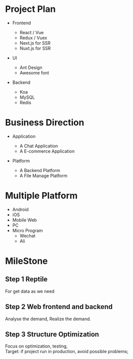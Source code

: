 # Project Plan

- Frontend
  - React / Vue
  - Redux / Vuex
  - Next.js for SSR
  - Nuxt.js for SSR

- UI
  - Ant Design
  - Awesome font

- Backend
  - Koa
  - MySQL
  - Redis

# Business Direction

- Application
  - A Chat Application
  - A E-commerce Application

- Platform
  - A Backend Platform
  - A File Manage Platform

# Multiple Platform

- Android
- iOS
- Mobile Web
- PC
- Micro Program
  - Wechat
  - Ali


# MileStone
## Step 1 Reptile
For get data as we need

## Step 2 Web frontend and backend
Analyse the demand, Realize the demand.

## Step 3 Structure Optimization
Focus on optimization, testing,    
Target: if project run in production, avoid possible problems; 